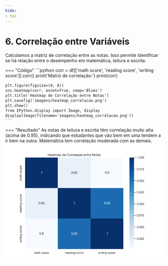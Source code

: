 ```yaml
---
hide:
- toc
---
```


# 6. Correlação entre Variáveis

Calculamos a matriz de correlação entre as notas. Isso permite identificar se há relação entre o desempenho em matemática, leitura e escrita.

=== "Código"
	```python
	corr = df[['math score', 'reading score', 'writing score']].corr()
	print('Matriz de correlação:')
	print(corr)

	plt.figure(figsize=(8, 6))
	sns.heatmap(corr, annot=True, cmap='Blues')
	plt.title('Heatmap de Correlação entre Notas')
	plt.savefig('imagens/heatmap_correlacao.png')
	plt.show()
	from IPython.display import Image, display
	display(Image(filename='imagens/heatmap_correlacao.png'))
	```
=== "Resultado"
	As notas de leitura e escrita têm correlação muito alta (acima de 0.95), indicando que estudantes que vão bem em uma tendem a ir bem na outra. Matemática tem correlação moderada com as demais.
	![Heatmap de Correlação entre Notas](imagens/heatmap_correlacao.png)
